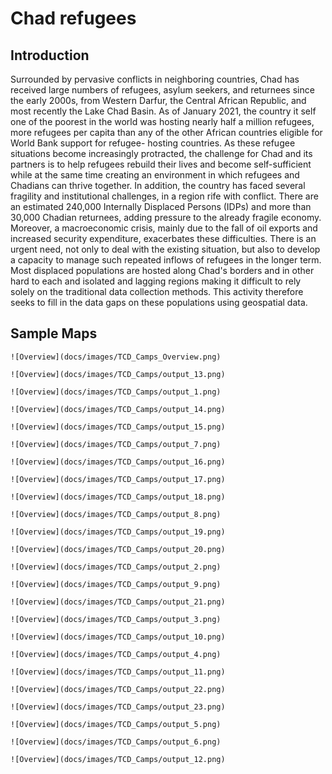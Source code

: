# Chad refugees

## Introduction
Surrounded by pervasive conflicts in neighboring countries, Chad has received large numbers of refugees, asylum seekers, and returnees since the early 2000s, from Western Darfur, the Central African Republic, and most recently the Lake Chad Basin. As of January 2021, the country it self one of the poorest in the world was hosting nearly half a million refugees, more refugees per capita than any of the other African countries eligible for World Bank support for refugee- hosting countries. As these refugee situations become increasingly protracted, the challenge for Chad and its partners is to help refugees rebuild their lives and become self-sufficient while at the same time creating an environment in which refugees and Chadians can thrive together. In addition, the country has faced several fragility and institutional challenges, in a region rife with conflict. There are an estimated 240,000 Internally Displaced Persons (IDPs) and more than 30,000 Chadian returnees, adding pressure to the already fragile economy. Moreover, a macroeconomic crisis, mainly due to the fall of oil exports and increased security expenditure, exacerbates these difficulties. There is an urgent need, not only to deal with the existing situation, but also to develop a capacity to manage such repeated inflows of refugees in the longer term. Most displaced populations are hosted along Chad's borders and in other hard to each and isolated and lagging regions making it difficult to rely solely on the traditional data collection methods. This activity therefore seeks to fill in the data gaps on these populations using geospatial data.

## Sample Maps
``` {tabbed} Selected AOIs
![Overview](docs/images/TCD_Camps_Overview.png)
```

``` {tabbed} Amboko
![Overview](docs/images/TCD_Camps/output_13.png)
```
``` {tabbed} Amnabak
![Overview](docs/images/TCD_Camps/output_1.png)
```
``` {tabbed} Bekourou
![Overview](docs/images/TCD_Camps/output_14.png)
```
``` {tabbed} Belom
![Overview](docs/images/TCD_Camps/output_15.png)
```
``` {tabbed} Bredjing
![Overview](docs/images/TCD_Camps/output_7.png)
```
``` {tabbed} Daha 1
![Overview](docs/images/TCD_Camps/output_16.png)
```
``` {tabbed} Dembo
![Overview](docs/images/TCD_Camps/output_17.png)
```
``` {tabbed} Diba (Vom)
![Overview](docs/images/TCD_Camps/output_18.png)
```
``` {tabbed} Djabal
![Overview](docs/images/TCD_Camps/output_8.png)
```
``` {tabbed} Doholo
![Overview](docs/images/TCD_Camps/output_19.png)
```
``` {tabbed} Dosseye
![Overview](docs/images/TCD_Camps/output_20.png)
```
``` {tabbed} Farchana
![Overview](docs/images/TCD_Camps/output_2.png)
```
``` {tabbed} Gaga
![Overview](docs/images/TCD_Camps/output_9.png)
```
``` {tabbed} Gondje
![Overview](docs/images/TCD_Camps/output_21.png)
```
``` {tabbed} Goz Amir
![Overview](docs/images/TCD_Camps/output_3.png)
```
``` {tabbed} Iridimi
![Overview](docs/images/TCD_Camps/output_10.png)
```
``` {tabbed} Kounoungou
![Overview](docs/images/TCD_Camps/output_4.png)
```
``` {tabbed} Mile
![Overview](docs/images/TCD_Camps/output_11.png)
```
``` {tabbed} Moyo
![Overview](docs/images/TCD_Camps/output_22.png)
```
``` {tabbed} N'Djamena
![Overview](docs/images/TCD_Camps/output_23.png)
```
``` {tabbed} Oure Cassoni
![Overview](docs/images/TCD_Camps/output_5.png)
```
``` {tabbed} Treguine
![Overview](docs/images/TCD_Camps/output_6.png)
```
``` {tabbed} Touloum
![Overview](docs/images/TCD_Camps/output_12.png)
```